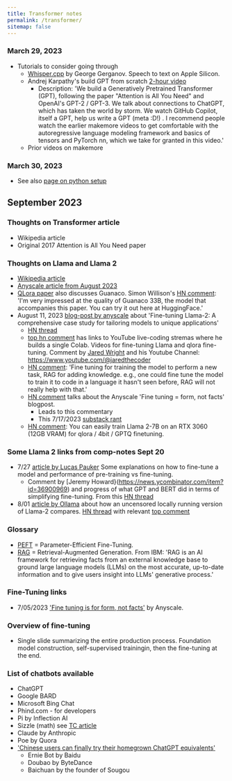 ```yaml
---
title: Transformer notes
permalink: /transformer/
sitemap: false
---
```



### March 29, 2023
* Tutorials to consider going through
	* [Whisper.cpp](https://github.com/ggerganov/whisper.cpp) by George Gerganov. Speech to text on Apple Silicon.
	* Andrej Karpathy's build GPT from scratch [2-hour video](https://www.youtube.com/watch?v=kCc8FmEb1nY&t=13s)
		* Description: 'We build a Generatively Pretrained Transformer (GPT), following the paper "Attention is All You Need" and OpenAI's GPT-2 / GPT-3. We talk about connections to ChatGPT, which has taken the world by storm. We watch GitHub Copilot, itself a GPT, help us write a GPT (meta :D!) . I recommend people watch the earlier makemore videos to get comfortable with the autoregressive language modeling framework and basics of tensors and PyTorch nn, which we take for granted in this video.'
	* Prior videos on makemore

### March 30, 2023
* See also [page on python setup](/python)

## September 2023
### Thoughts on Transformer article
* Wikipedia article
* Original 2017 Attention is All You Need paper



### Thoughts on Llama and Llama 2 
* [Wikipedia article](https://en.wikipedia.org/wiki/LLaMA)
* [Anyscale article from August 2023](https://www.anyscale.com/blog/llama-2-is-about-as-factually-accurate-as-gpt-4-for-summaries-and-is-30x-cheaper)
* [QLora paper](https://arxiv.org/abs/2305.14314) also discusses Guanaco. Simon Willison's [HN comment](https://news.ycombinator.com/item?id=36064845): 'I'm very impressed at the quality of Guanaco 33B, the model that accompanies this paper.  You can try it out here at HuggingFace.'
* August 11, 2023 [blog-post by anyscale](https://www.anyscale.com/blog/fine-tuning-llama-2-a-comprehensive-case-study-for-tailoring-models-to-unique-applications) about 'Fine-tuning Llama-2: A comprehensive case study for tailoring models to unique applications'
	* [HN thread](https://news.ycombinator.com/item?id=37090632)
	* [top hn comment](https://news.ycombinator.com/item?id=37091097) has links to YouTube live-coding stremas where he builds a single Colab. Videos for fine-tuning Llama and qlora fine-tuning. Comment by [Jared Wright](https://news.ycombinator.com/user?id=jawerty) and his Youtube Channel: https://www.youtube.com/@jaredthecoder
	* [HN comment](https://news.ycombinator.com/item?id=37091602): 'Fine tuning for training the model to perform a new task, RAG for adding knowledge. e.g., one could fine tune the model to train it to code in a language it hasn't seen before, RAG will not really help with that.' 
	* [HN comment](https://news.ycombinator.com/item?id=37092802) talks about the Anyscale 'Fine tuning = form, not facts' blogpost.
		* Leads to this commentary
		* This 7/17/2023 [substack rant](https://zzbbyy.substack.com/p/why-you-need-rag-not-finetuning)
	* [HN comment](https://news.ycombinator.com/item?id=37091586): You can easily train Llama 2-7B on an RTX 3060 (12GB VRAM) for qlora / 4bit / GPTQ finetuning.


### Some Llama 2 links from comp-notes Sept 20
* 7/27 [article by Lucas Pauker](https://lucaspauker.com/articles/llms-unleashed-the-power-of-fine-tuning) Some explanations on how to fine-tune a model and performance of pre-training vs fine-tuning.
	* Comment by [Jeremy Howard}(https://news.ycombinator.com/item?id=36900969) and progress of what GPT and BERT did in terms of simplifying fine-tuning. From this [HN thread](https://news.ycombinator.com/item?id=36896710)
* 8/01 [article by Ollama](https://ollama.ai/blog/run-llama2-uncensored-locally) about how an uncensored locally running version of Llama-2 compares. [HN thread](https://news.ycombinator.com/item?id=36973584) with relevant [top comment](https://news.ycombinator.com/item?id=36975031)





### Glossary
* [PEFT](https://www.leewayhertz.com/parameter-efficient-fine-tuning/) = Parameter-Efficient Fine-Tuning.
* [RAG](https://research.ibm.com/blog/retrieval-augmented-generation-RAG) = Retrieval-Augmented Generation. From IBM: 'RAG is an AI framework for retrieving facts from an external knowledge base to ground large language models (LLMs) on the most accurate, up-to-date information and to give users insight into LLMs' generative process.'




### Fine-Tuning links
* 7/05/2023 ['Fine tuning is for form, not facts'](https://www.anyscale.com/blog/fine-tuning-is-for-form-not-facts) by Anyscale.


### Overview of fine-tuning
* Single slide summarizing the entire production process. Foundation model construction, self-supervised trainingin, then the fine-tuning at the end. 



### List of chatbots available
* ChatGPT
* Google BARD
* Microsoft Bing Chat
* Phind.com - for developers
* Pi by Inflection AI
* Sizzle (math) see [TC article](https://techcrunch.com/2023/09/20/former-meta-ai-vp-debuts-sizzle-an-ai-powered-learning-app-and-chatbot/)
* Claude by Anthropic
* Poe by Quora
* ['Chinese users can finally try their homegrown ChatGPT equivalents'](https://techcrunch.com/2023/08/31/chinese-users-can-finally-try-their-homegrown-chatgpt-equivalents/)
	* Ernie Bot by Baidu
	* Doubao by ByteDance
	* Baichuan by the founder of Sougou






